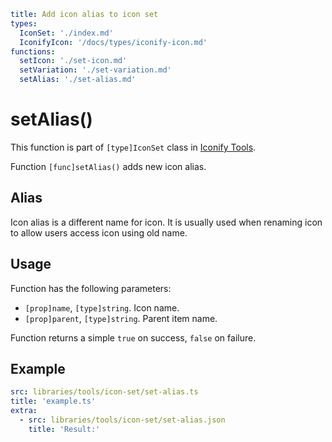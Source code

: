 ```yaml
title: Add icon alias to icon set
types:
  IconSet: './index.md'
  IconifyIcon: '/docs/types/iconify-icon.md'
functions:
  setIcon: './set-icon.md'
  setVariation: './set-variation.md'
  setAlias: './set-alias.md'
```

# setAlias()

This function is part of `[type]IconSet` class in [Iconify Tools](../index.md).

Function `[func]setAlias()` adds new icon alias.

## Alias

Icon alias is a different name for icon. It is usually used when renaming icon to allow users access icon using old name.

## Usage

Function has the following parameters:

- `[prop]name`, `[type]string`. Icon name.
- `[prop]parent`, `[type]string`. Parent item name.

Function returns a simple `true` on success, `false` on failure.

## Example

```yaml
src: libraries/tools/icon-set/set-alias.ts
title: 'example.ts'
extra:
  - src: libraries/tools/icon-set/set-alias.json
    title: 'Result:'
```
